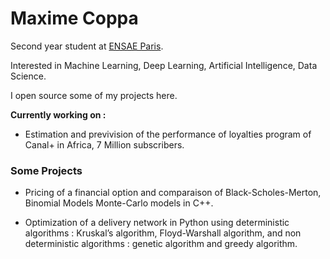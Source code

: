 # Maxime Coppa 

Second year student at [ENSAE Paris](https://www.ensae.fr/en).

Interested in Machine Learning, Deep Learning, Artificial Intelligence, Data Science.

I open source some of my projects here.

__Currently working on :__

- Estimation and previvision of the performance of loyalties program of Canal+ in Africa, 7 Million subscribers.



### Some Projects

- Pricing of a financial option and comparaison of Black-Scholes-Merton, Binomial Models
Monte-Carlo models  in C++.

- Optimization of a delivery network in Python using deterministic algorithms : Kruskal’s algorithm, Floyd-Warshall algorithm,
and non deterministic algorithms : genetic algorithm and greedy algorithm.


